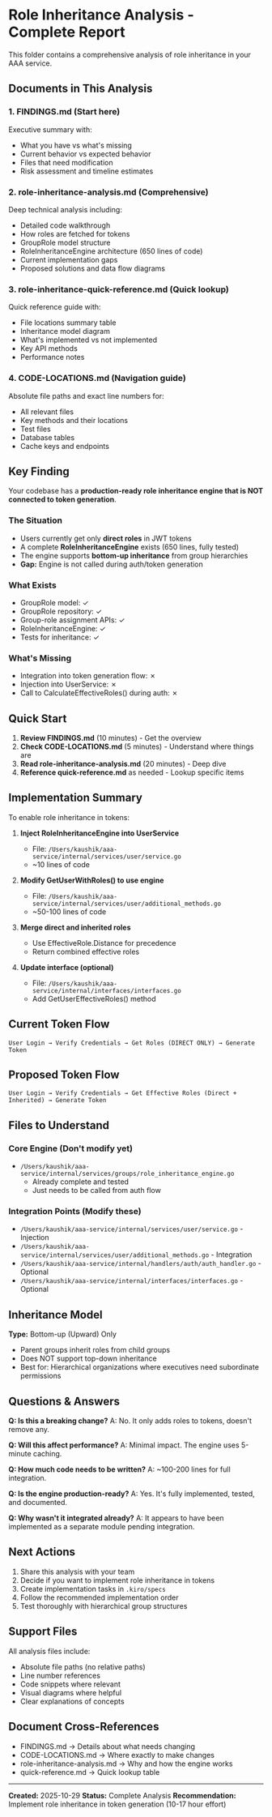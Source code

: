 # Role Inheritance Analysis - Complete Report

This folder contains a comprehensive analysis of role inheritance in your AAA service.

## Documents in This Analysis

### 1. **FINDINGS.md** (Start here)
Executive summary with:
- What you have vs what's missing
- Current behavior vs expected behavior
- Files that need modification
- Risk assessment and timeline estimates

### 2. **role-inheritance-analysis.md** (Comprehensive)
Deep technical analysis including:
- Detailed code walkthrough
- How roles are fetched for tokens
- GroupRole model structure
- RoleInheritanceEngine architecture (650 lines of code)
- Current implementation gaps
- Proposed solutions and data flow diagrams

### 3. **role-inheritance-quick-reference.md** (Quick lookup)
Quick reference guide with:
- File locations summary table
- Inheritance model diagram
- What's implemented vs not implemented
- Key API methods
- Performance notes

### 4. **CODE-LOCATIONS.md** (Navigation guide)
Absolute file paths and exact line numbers for:
- All relevant files
- Key methods and their locations
- Test files
- Database tables
- Cache keys and endpoints

## Key Finding

Your codebase has a **production-ready role inheritance engine that is NOT connected to token generation**.

### The Situation
- Users currently get only **direct roles** in JWT tokens
- A complete **RoleInheritanceEngine** exists (650 lines, fully tested)
- The engine supports **bottom-up inheritance** from group hierarchies
- **Gap:** Engine is not called during auth/token generation

### What Exists
- GroupRole model: ✓
- GroupRole repository: ✓
- Group-role assignment APIs: ✓
- RoleInheritanceEngine: ✓
- Tests for inheritance: ✓

### What's Missing
- Integration into token generation flow: ✗
- Injection into UserService: ✗
- Call to CalculateEffectiveRoles() during auth: ✗

## Quick Start

1. **Review FINDINGS.md** (10 minutes) - Get the overview
2. **Check CODE-LOCATIONS.md** (5 minutes) - Understand where things are
3. **Read role-inheritance-analysis.md** (20 minutes) - Deep dive
4. **Reference quick-reference.md** as needed - Lookup specific items

## Implementation Summary

To enable role inheritance in tokens:

1. **Inject RoleInheritanceEngine into UserService**
   - File: `/Users/kaushik/aaa-service/internal/services/user/service.go`
   - ~10 lines of code

2. **Modify GetUserWithRoles() to use engine**
   - File: `/Users/kaushik/aaa-service/internal/services/user/additional_methods.go`
   - ~50-100 lines of code

3. **Merge direct and inherited roles**
   - Use EffectiveRole.Distance for precedence
   - Return combined effective roles

4. **Update interface (optional)**
   - File: `/Users/kaushik/aaa-service/internal/interfaces/interfaces.go`
   - Add GetUserEffectiveRoles() method

## Current Token Flow

```
User Login → Verify Credentials → Get Roles (DIRECT ONLY) → Generate Token
```

## Proposed Token Flow

```
User Login → Verify Credentials → Get Effective Roles (Direct + Inherited) → Generate Token
```

## Files to Understand

### Core Engine (Don't modify yet)
- `/Users/kaushik/aaa-service/internal/services/groups/role_inheritance_engine.go`
  - Already complete and tested
  - Just needs to be called from auth flow

### Integration Points (Modify these)
- `/Users/kaushik/aaa-service/internal/services/user/service.go` - Injection
- `/Users/kaushik/aaa-service/internal/services/user/additional_methods.go` - Integration
- `/Users/kaushik/aaa-service/internal/handlers/auth/auth_handler.go` - Optional
- `/Users/kaushik/aaa-service/internal/interfaces/interfaces.go` - Optional

## Inheritance Model

**Type:** Bottom-up (Upward) Only
- Parent groups inherit roles from child groups
- Does NOT support top-down inheritance
- Best for: Hierarchical organizations where executives need subordinate permissions

## Questions & Answers

**Q: Is this a breaking change?**
A: No. It only adds roles to tokens, doesn't remove any.

**Q: Will this affect performance?**
A: Minimal impact. The engine uses 5-minute caching.

**Q: How much code needs to be written?**
A: ~100-200 lines for full integration.

**Q: Is the engine production-ready?**
A: Yes. It's fully implemented, tested, and documented.

**Q: Why wasn't it integrated already?**
A: It appears to have been implemented as a separate module pending integration.

## Next Actions

1. Share this analysis with your team
2. Decide if you want to implement role inheritance in tokens
3. Create implementation tasks in `.kiro/specs`
4. Follow the recommended implementation order
5. Test thoroughly with hierarchical group structures

## Support Files

All analysis files include:
- Absolute file paths (no relative paths)
- Line number references
- Code snippets where relevant
- Visual diagrams where helpful
- Clear explanations of concepts

## Document Cross-References

- FINDINGS.md → Details about what needs changing
- CODE-LOCATIONS.md → Where exactly to make changes
- role-inheritance-analysis.md → Why and how the engine works
- quick-reference.md → Quick lookup table

---

**Created:** 2025-10-29
**Status:** Complete Analysis
**Recommendation:** Implement role inheritance in token generation (10-17 hour effort)
